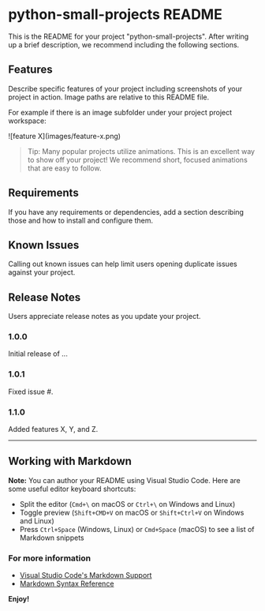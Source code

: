 # python-small-projects README

This is the README for your project "python-small-projects". After writing up a brief description, we recommend including the following sections.

## Features

Describe specific features of your project including screenshots of your project in action. Image paths are relative to this README file.

For example if there is an image subfolder under your project project workspace:

\!\[feature X\]\(images/feature-x.png\)

> Tip: Many popular projects utilize animations. This is an excellent way to show off your project! We recommend short, focused animations that are easy to follow.

## Requirements

If you have any requirements or dependencies, add a section describing those and how to install and configure them.

## Known Issues

Calling out known issues can help limit users opening duplicate issues against your project.

## Release Notes

Users appreciate release notes as you update your project.

### 1.0.0

Initial release of ...

### 1.0.1

Fixed issue #.

### 1.1.0

Added features X, Y, and Z.

---

## Working with Markdown

**Note:** You can author your README using Visual Studio Code. Here are some useful editor keyboard shortcuts:

-   Split the editor (`Cmd+\` on macOS or `Ctrl+\` on Windows and Linux)
-   Toggle preview (`Shift+CMD+V` on macOS or `Shift+Ctrl+V` on Windows and Linux)
-   Press `Ctrl+Space` (Windows, Linux) or `Cmd+Space` (macOS) to see a list of Markdown snippets

### For more information

-   [Visual Studio Code's Markdown Support](http://code.visualstudio.com/docs/languages/markdown)
-   [Markdown Syntax Reference](https://help.github.com/articles/markdown-basics/)

**Enjoy!**
